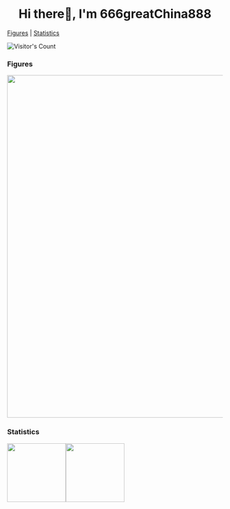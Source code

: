 <h1 align="center">Hi there👋, I'm 666greatChina888</h1>

[Figures](https://github.com/666greatChina888/666greatChina888#Figures) | [Statistics](https://github.com/666greatChina888/666greatChina888#Statistics)

![Visitor's Count](https://profile-counter.glitch.me/666greatChina888/count.svg)

### Figures

<a href="https://github.com/666greatChina888">
  <img width=800 src="https://github-profile-trophy.vercel.app/?username=666greatChina888&column=7&theme=gruvbox&no-frame=true"/>
</a>

### Statistics

<img align="" height="137px" src="https://github-readme-stats.vercel.app/api?username=666greatchina888&hide_title=true&hide_border=true&show_icons=true&count_private=true&line_height=21&theme=dracula" /><img align="" height="137px" src="https://github-readme-stats.vercel.app/api/top-langs/?username=666greatchina888&hide_title=true&hide_border=true&layout=compact&hide=html&theme=dracula" />
